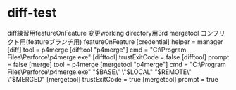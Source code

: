 ﻿# diff-test
diff練習用featureOnFeature
変更working directory用3rd
mergetool コンフリクト用(featureブランチ用)
featureOnFeature
[credential]
	helper = manager
[diff]
	tool = p4merge
[difftool "p4merge"]
	cmd = \"C:\\Program Files\\Perforce\\p4merge.exe\"
[difftool]
	trustExitCode = false
[difftool]
	prompt = false
[merge]
	tool = p4merge
[mergetool "p4merge"]
	cmd = \"C:\\Program Files\\Perforce\\p4merge.exe\" \"$BASE\" \"$LOCAL\" \"$REMOTE\" \"$MERGED\"
[mergetool]
	trustExitCode = true
[mergetool]
	prompt = true